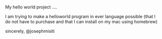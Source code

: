 
My hello world project ....

I am trying to make a helloworld program in ever language possible (that I do not have to purchase and that I can
install on my mac using homebrew)

sincerely,
	@josephmisiti